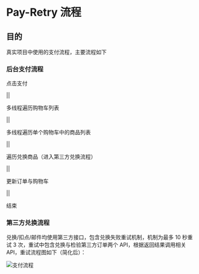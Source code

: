 # Pay-Retry 流程

## 目的

真实项目中使用的支付流程，主要流程如下



### 后台支付流程



点击支付 

||

多线程遍历购物车列表

||

多线程遍历单个购物车中的商品列表

||

遍历兑换商品（进入第三方兑换流程）

||

更新订单与购物车

||

结束



### 第三方兑换流程

兑换/扣点/邮件均使用第三方接口，包含兑换失败重试机制，机制为最多 10 秒重试 3 次，重试中包含兑换与检验第三方订单两个 API，根据返回结果调用相关 API，重试流程图如下（简化后）：

![支付流程](https://github.com/liujinnaoheliugawa/pay-retry/blob/master/src/main/resources/支付流程.jpg)
